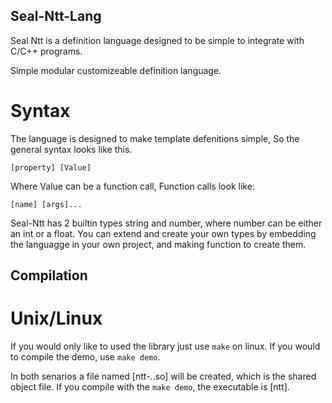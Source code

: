 ## Seal-Ntt-Lang

Seal Ntt is a definition language designed to be simple to integrate with C/C++ programs.

Simple modular customizeable definition language.

# Syntax

The language is designed to make template defenitions simple, So the general syntax
looks like this.
```
[property] [Value]
```
Where Value can be a function call, Function calls look like:
```
[name] [args]...
```
Seal-Ntt has 2 builtin types string and number, where number can be either an int or a float.
You can extend and create your own types by embedding the languagge in your own project, and making function to create them.

## Compilation

# Unix/Linux
If you would only like to used the library just use `make` on linux.
If you would to compile the demo, use `make demo`.

In both senarios a file named [ntt-*.*.so] will be created, which is the shared object file.
If you compile with the `make demo`, the executable is [ntt].